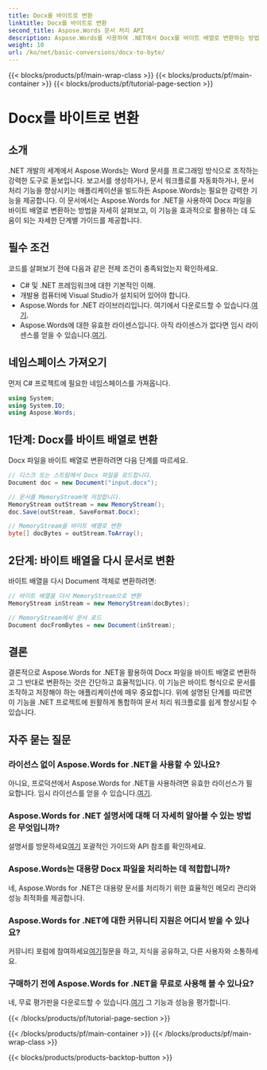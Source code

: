 ```yaml
---
title: Docx를 바이트로 변환
linktitle: Docx를 바이트로 변환
second_title: Aspose.Words 문서 처리 API
description: Aspose.Words를 사용하여 .NET에서 Docx를 바이트 배열로 변환하는 방법을 알아보고 효율적인 문서 처리를 위해 단계별 가이드를 포함합니다.
weight: 10
url: /ko/net/basic-conversions/docx-to-byte/
---
```


{{< blocks/products/pf/main-wrap-class >}}
{{< blocks/products/pf/main-container >}}
{{< blocks/products/pf/tutorial-page-section >}}

# Docx를 바이트로 변환

## 소개

.NET 개발의 세계에서 Aspose.Words는 Word 문서를 프로그래밍 방식으로 조작하는 강력한 도구로 돋보입니다. 보고서를 생성하거나, 문서 워크플로를 자동화하거나, 문서 처리 기능을 향상시키는 애플리케이션을 빌드하든 Aspose.Words는 필요한 강력한 기능을 제공합니다. 이 문서에서는 Aspose.Words for .NET을 사용하여 Docx 파일을 바이트 배열로 변환하는 방법을 자세히 살펴보고, 이 기능을 효과적으로 활용하는 데 도움이 되는 자세한 단계별 가이드를 제공합니다.

## 필수 조건

코드를 살펴보기 전에 다음과 같은 전제 조건이 충족되었는지 확인하세요.
- C# 및 .NET 프레임워크에 대한 기본적인 이해.
- 개발용 컴퓨터에 Visual Studio가 설치되어 있어야 합니다.
-  Aspose.Words for .NET 라이브러리입니다. 여기에서 다운로드할 수 있습니다.[여기](https://releases.aspose.com/words/net/).
-  Aspose.Words에 대한 유효한 라이센스입니다. 아직 라이센스가 없다면 임시 라이센스를 얻을 수 있습니다.[여기](https://purchase.aspose.com/temporary-license/).

## 네임스페이스 가져오기

먼저 C# 프로젝트에 필요한 네임스페이스를 가져옵니다.
```csharp
using System;
using System.IO;
using Aspose.Words;
```

## 1단계: Docx를 바이트 배열로 변환

Docx 파일을 바이트 배열로 변환하려면 다음 단계를 따르세요.
```csharp
// 디스크 또는 스트림에서 Docx 파일을 로드합니다.
Document doc = new Document("input.docx");

// 문서를 MemoryStream에 저장합니다.
MemoryStream outStream = new MemoryStream();
doc.Save(outStream, SaveFormat.Docx);

// MemoryStream을 바이트 배열로 변환
byte[] docBytes = outStream.ToArray();
```

## 2단계: 바이트 배열을 다시 문서로 변환

바이트 배열을 다시 Document 객체로 변환하려면:
```csharp
// 바이트 배열을 다시 MemoryStream으로 변환
MemoryStream inStream = new MemoryStream(docBytes);

// MemoryStream에서 문서 로드
Document docFromBytes = new Document(inStream);
```

## 결론

결론적으로 Aspose.Words for .NET을 활용하여 Docx 파일을 바이트 배열로 변환하고 그 반대로 변환하는 것은 간단하고 효율적입니다. 이 기능은 바이트 형식으로 문서를 조작하고 저장해야 하는 애플리케이션에 매우 중요합니다. 위에 설명된 단계를 따르면 이 기능을 .NET 프로젝트에 원활하게 통합하여 문서 처리 워크플로를 쉽게 향상시킬 수 있습니다.

## 자주 묻는 질문

### 라이선스 없이 Aspose.Words for .NET을 사용할 수 있나요?
 아니요, 프로덕션에서 Aspose.Words for .NET을 사용하려면 유효한 라이선스가 필요합니다. 임시 라이선스를 얻을 수 있습니다.[여기](https://purchase.aspose.com/temporary-license/).

### Aspose.Words for .NET 설명서에 대해 더 자세히 알아볼 수 있는 방법은 무엇입니까?
 설명서를 방문하세요[여기](https://reference.aspose.com/words/net/) 포괄적인 가이드와 API 참조를 확인하세요.

### Aspose.Words는 대용량 Docx 파일을 처리하는 데 적합합니까?
네, Aspose.Words for .NET은 대용량 문서를 처리하기 위한 효율적인 메모리 관리와 성능 최적화를 제공합니다.

### Aspose.Words for .NET에 대한 커뮤니티 지원은 어디서 받을 수 있나요?
 커뮤니티 포럼에 참여하세요[여기](https://forum.aspose.com/c/words/8)질문을 하고, 지식을 공유하고, 다른 사용자와 소통하세요.

### 구매하기 전에 Aspose.Words for .NET을 무료로 사용해 볼 수 있나요?
 네, 무료 평가판을 다운로드할 수 있습니다.[여기](https://releases.aspose.com/) 그 기능과 성능을 평가합니다.

{{< /blocks/products/pf/tutorial-page-section >}}

{{< /blocks/products/pf/main-container >}}
{{< /blocks/products/pf/main-wrap-class >}}

{{< blocks/products/products-backtop-button >}}
